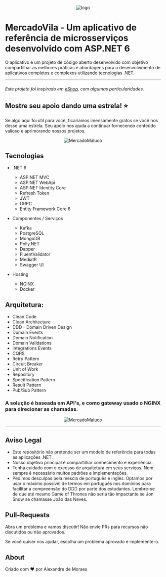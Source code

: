 <p align="center">
    <img alt="logo" src="" />    
</p>

# MercadoVila - Um aplicativo de referência de microsserviços desenvolvido com ASP.NET 6

O aplicativo é um projeto de código aberto desenvolvido com objetivo compartilhar as melhores práticas e abordagens para o desenvolvimento de aplicativos completos e complexos utilizando tecnologias .NET.

---

###### Este projeto foi inspirado em [eShop](https://github.com/dotnet/eShop), com algumas particularidades.

## Mostre seu apoio dando uma estrela! :star:

Se algo aqui foi útil para você, ficaríamos imensamente gratos se você nos desse uma estrela. Seu apoio nos ajuda a continuar fornecendo conteúdo valioso e aprimorando nossos projetos.

<p align="center">
    <img alt="MercadoMaluco" src="https://github.com/alexandresmoraes/vilasesmo/raw/master/assets/arch_vilasesmo.png?raw=true" />
</p>

## Tecnologias

- .NET 6

  - ASP.NET MVC
  - ASP.NET WebApi
  - ASP.NET Identity Core
  - Refresh Token
  - JWT
  - GRPC
  - Entity Framework Core 6

- Componentes / Serviços

  - Kafka
  - PostgreSQL
  - MongoDB
  - Polly.NET
  - Dapper
  - FluentValidator
  - MediatR
  - Swagger UI

- Hosting
  - NGINX
  - Docker

## Arquitetura:

- Clean Code
- Clean Architecture
- DDD - Domain Driven Design
- Domain Events
- Domain Notification
- Domain Validations
- Integrations Events
- CQRS
- Retry Pattern
- Circuit Breaker
- Unit of Work
- Repository
- Specification Pattern
- Result Pattern
- Pub/Sub Pattern

### A solução é baseada em API's, e como gateway usado o NGINX para direcionar as chamadas.

<p align="center">
    <img alt="MercadoMaluco" src="https://github.com/alexandresmoraes/vilasesmo/raw/master/assets/arch_vilasesmo.png?raw=true" />
</p>

---

## Aviso Legal

- Este repositório não pretende ser um modelo de referência para todas as aplicações .NET.
- Nosso objetivo principal é compartilhar conhecimento e experiência.
- Tenha cuidado com o excesso de arquitetura em seus serviços. Nem sempre é necessário muitos padrões e implementações.
- Pedimos desculpas pela mescla de português e inglês. Optamos por usar o máximo possível de termos em português nos domínios para facilitar a compreensão do DDD por parte dos estudantes. Lembre-se de que até mesmo Game of Thrones não seria tão impactante se Jon Snow se chamasse João das Neves.

## Pull-Requests

Abra um problema e vamos discutir! Não envie PRs para recursos não discutidos ou não aprovados.

Se você quiser nos ajudar, escolha um problema aprovado e implemente-o.

## About

Criado com :heart: por Alexandre de Moraes
